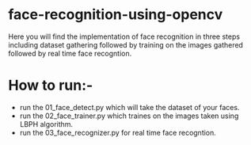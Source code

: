 # face-recognition-using-opencv
Here you will find the implementation of face recognition in three steps including dataset gathering followed by training on the images gathered followed by real time face recogntion.

# How to run:-
- run the 01_face_detect.py which will take the dataset of your faces.
- run the 02_face_trainer.py which traines on the images taken using LBPH algorithm.
- run the 03_face_recognizer.py for real time face recogntion.
